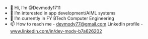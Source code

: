 - 👋 Hi, I’m @Devmody1711
- 👀 I’m interested in app development/AIML systems
- 🌱 I’m currently in FY BTech Computer Engineering
- 📫 How to reach me - devmody77@gmail.com
  LinkedIn profile - www.linkedin.com/in/dev-mody-b7a626202


<!---
Devmody1711/Devmody1711 is a ✨ special ✨ repository because its `README.md` (this file) appears on your GitHub profile.
You can click the Preview link to take a look at your changes.
--->
